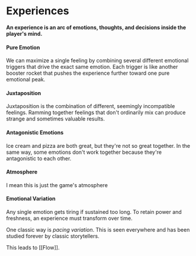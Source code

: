 # Experiences

**An experience is an arc of emotions, thoughts, and decisions inside the player's mind.**

#### Pure Emotion
We can maximize a single feeling by combining several different emotional triggers that drive the exact same emotion. Each trigger is like another booster rocket that pushes the experience further toward one pure emotional peak.
#### Juxtaposition
Juxtaposition is the combination of different, seemingly incompatible feelings. Ramming together feelings that don't ordinarily mix can produce strange and sometimes valuable results.
#### Antagonistic Emotions
Ice cream and pizza are both great, but they're not so great together. In the same way, some emotions don't work together because they're antagonistic to each other.
#### Atmosphere
I mean this is just the game's atmosphere
#### Emotional Variation
Any single emotion gets tiring if sustained too long. To retain power and freshness, an experience must transform over time.

One classic way is *pacing variation*. This is seen everywhere and has been studied forever by classic storytellers. 

This leads to [[Flow]].